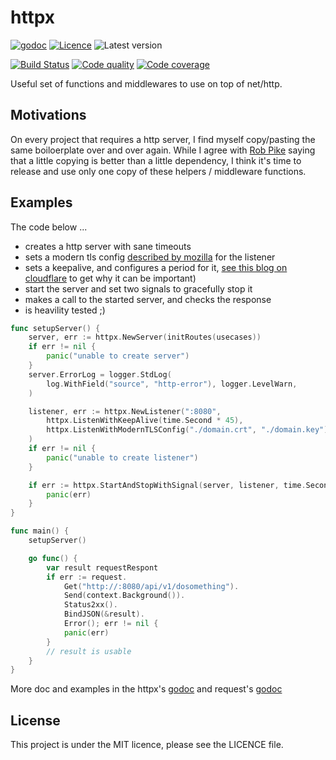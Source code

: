 # httpx

[![godoc](https://img.shields.io/badge/godoc-reference-blue.svg?style=for-the-badge)](https://godoc.org/github.com/krostar/httpx)
[![Licence](https://img.shields.io/github/license/krostar/httpx.svg?style=for-the-badge)](https://tldrlegal.com/license/mit-license)
![Latest version](https://img.shields.io/github/tag/krostar/httpx.svg?style=for-the-badge)

[![Build Status](https://img.shields.io/travis/krostar/httpx/master.svg?style=for-the-badge)](https://travis-ci.org/krostar/httpx)
[![Code quality](https://img.shields.io/codacy/grade/128a195d311c47db872c0dca0555ad5c/master.svg?style=for-the-badge)](https://app.codacy.com/project/krostar/httpx/dashboard)
[![Code coverage](https://img.shields.io/codacy/coverage/128a195d311c47db872c0dca0555ad5c.svg?style=for-the-badge)](https://app.codacy.com/project/krostar/httpx/dashboard)

Useful set of functions and middlewares to use on top of net/http.

## Motivations

On every project that requires a http server, I find myself copy/pasting the same
boiloerplate over and over again.
While I agree with [Rob Pike](https://go-proverbs.github.io/) saying that a little
copying is better than a little dependency, I think it's time to release and use
only one copy of these helpers / middleware functions.

## Examples

The code below ...

-   creates a http server with sane timeouts
-   sets a modern tls config [described by mozilla](https://wiki.mozilla.org/Security/Server_Side_TLS) for the listener
-   sets a keepalive, and configures a period for it, [see this blog on cloudflare](https://blog.cloudflare.com/exposing-go-on-the-internet/)
    to get why it can be important)
-   start the server and set two signals to gracefully stop it
-   makes a call to the started server, and checks the response
-   is heavility tested ;)

```go
func setupServer() {
    server, err := httpx.NewServer(initRoutes(usecases))
    if err != nil {
        panic("unable to create server")
    }
    server.ErrorLog = logger.StdLog(
        log.WithField("source", "http-error"), logger.LevelWarn,
    )

    listener, err := httpx.NewListener(":8080",
        httpx.ListenWithKeepAlive(time.Second * 45),
        httpx.ListenWithModernTLSConfig("./domain.crt", "./domain.key"),
    )
    if err != nil {
        panic("unable to create listener")
    }

    if err := httpx.StartAndStopWithSignal(server, listener, time.Second * 10, syscall.SIGINT, syscall.SIGTERM); err != nil {
        panic(err)
    }
}

func main() {
    setupServer()

    go func() {
        var result requestRespont
        if err := request.
            Get("http://:8080/api/v1/dosomething").
            Send(context.Background()).
            Status2xx().
            BindJSON(&result).
            Error(); err != nil {
            panic(err)
        }
        // result is usable
    }
}
```

More doc and examples in the httpx's [godoc](https://godoc.org/github.com/krostar/httpx) and request's [godoc](https://godoc.org/github.com/krostar/httpx/request)

## License

This project is under the MIT licence, please see the LICENCE file.
